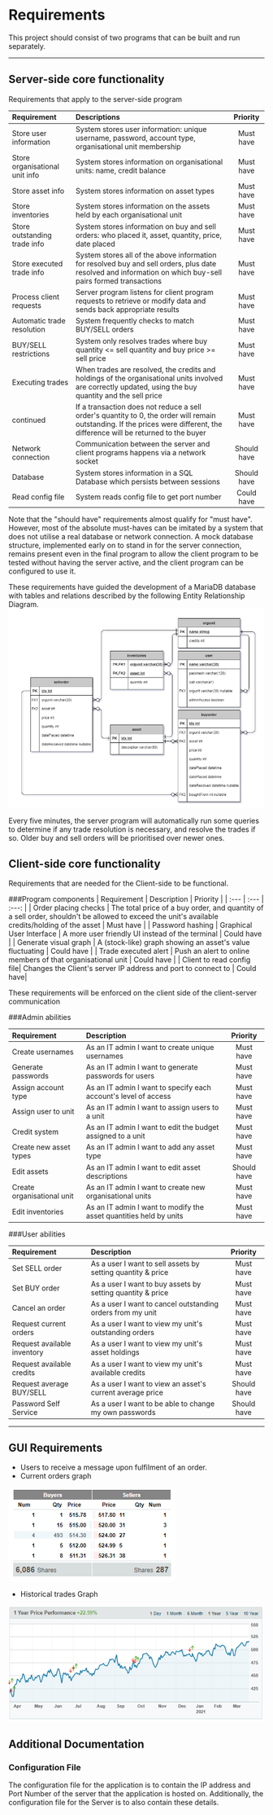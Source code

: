 # Requirements
This project should consist of two programs that can be built and run separately.

----
## Server-side core functionality
Requirements that apply to the server-side program

| Requirement                 | Descriptions         | Priority   |
| :---                        | :---                 | :---:      |
| Store user information      | System stores user information: unique username, password, account type, organisational unit membership | Must have |
| Store organisational unit info | System stores information on organisational units: name, credit balance  | Must have |
| Store asset info | System stores information on asset types | Must have |
| Store inventories | System stores information on the assets held by each organisational unit | Must have |
| Store outstanding trade info | System stores information on buy and sell orders: who placed it, asset, quantity, price, date placed | Must have  |
| Store executed trade info | System stores all of the above information for resolved buy and sell orders, plus date resolved and information on which buy-sell pairs formed transactions | Must have  |
| Process client requests | Server program listens for client program requests to retrieve or modify data and sends back appropriate results | Must have | 
| Automatic trade resolution | System frequently checks to match BUY/SELL orders | Must have  |
| BUY/SELL restrictions | System only resolves trades where buy quantity <= sell quantity and buy price >= sell price | Must have  |
| Executing trades | When trades are resolved, the credits and holdings of the organisational units involved are correctly updated, using the buy quantity and the sell price | Must have |
| continued | If a transaction does not reduce a sell order's quantity to 0, the order will remain outstanding. If the prices were different, the difference will be returned to the buyer | Must have |
| Network connection | Communication between the server and client programs happens via a network socket | Should have |
| Database | System stores information in a SQL Database which persists between sessions | Should have |
| Read config file | System reads config file to get port number | Could have |

Note that the "should have" requirements almost qualify for "must have". However, most of the absolute must-haves can
be imitated by a system that does not utilise a real database or network connection. A mock database structure,
implemented early on to stand in for the server connection, remains present even in the final program to allow the client program
to be tested without having the server active, and the client program can be configured to use it.

These requirements have guided the development of a MariaDB database with tables and relations described by the following
Entity Relationship Diagram.
![ERD](Diagrams/DatabaseERD.png)

Every five minutes, the server program will automatically run some queries to determine if any trade resolution is necessary,
and resolve the trades if so. Older buy and sell orders will be prioritised over newer ones.

## Client-side core functionality
Requirements that are needed for the Client-side to be functional.

###Program components
| Requirement               | Description                                                   | Priority   |
| :---                      | :---                                                          | :---:      |
| Order placing checks | The total price of a buy order, and quantity of a sell order, shouldn't be allowed to exceed the unit's available credits/holding of the asset | Must have |
| Password hashing
| Graphical User Interface  | A more user friendly UI instead of the terminal               | Could have |
| Generate visual graph     | A (stock-like) graph showing an asset's value fluctuating     | Could have |
| Trade executed alert      | Push an alert to online members of that organisational unit   | Could have |
| Client to read config file| Changes the Client's server IP address and port to connect to   |     Could have|

These requirements will be enforced on the client side of the client-server communication

###Admin abilities

| Requirement               | Description                                                   | Priority   |
| :---                      | :---                                                          | :---:      |
| Create usernames           | As an IT admin I want to create unique usernames                 | Must have  |
| Generate passwords         | As an IT admin I want to generate passwords for users            | Must have  |
| Assign account type        | As an IT admin I want to specify each account's level of access  | Must have  |
| Assign user to unit        | As an IT admin I want to assign users to a unit                  | Must have  |
| Credit system              | As an IT admin I want to edit the budget assigned to a unit       | Must have  |
| Create new asset types     | As an IT admin I want to add any asset type                      | Must have  |    
| Edit assets     | As an IT admin I want to edit asset descriptions               | Should have  |    
| Create organisational unit | As an IT admin I want to create new organisational units  | Must have  |
| Edit inventories | As an IT admin I want to modify the asset quantities held by units  | Must have  |

###User abilities

| Requirement               | Description                                                   | Priority   |
| :---                      | :---                                                          | :---:      |
| Set SELL order            | As a user I want to sell assets by setting quantity & price   | Must have  |
| Set BUY order             | As a user I want to buy assets by setting quantity & price    | Must have  |
| Cancel an order           | As a user I want to cancel outstanding orders from my unit    | Must have  |
| Request current orders    | As a user I want to view my unit's outstanding orders         | Must have  |
| Request available inventory| As a user I want to view my unit's asset holdings      | Must have  |
| Request available credits | As a user I want to view my unit's available credits          | Must have  |
| Request average BUY/SELL  | As a user I want to view an asset's current average price     | Should have|
| Password Self Service     | As a user I want to be able to change my own passwords        | Should have |


----

## GUI Requirements
- Users to receive a message upon fulfilment of an order.
- Current orders graph 

![img.png](../Images/GUI%20References/img.png)

- Historical trades Graph

![img_1.png](../Images/GUI%20References/img_1.png)


## Additional Documentation
### Configuration File
The configuration file for the application is to contain the IP address and Port Number of the server that the application is hosted on.
Additionally, the configuration file for the Server is to also contain these details.
